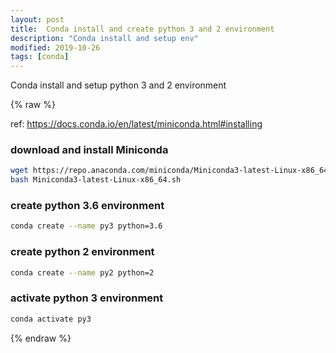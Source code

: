 ```yaml
---
layout: post
title:  Conda install and create python 3 and 2 environment
description: "Conda install and setup env"
modified: 2019-10-26
tags: [conda]
---
```


Conda install and setup python 3 and 2 environment

{% raw %}

ref: https://docs.conda.io/en/latest/miniconda.html#installing


### download and install Miniconda

```bash
wget https://repo.anaconda.com/miniconda/Miniconda3-latest-Linux-x86_64.sh
bash Miniconda3-latest-Linux-x86_64.sh
```

### create python 3.6 environment

```bash
conda create --name py3 python=3.6
```

### create python 2 environment

```bash
conda create --name py2 python=2
```

### activate python 3 environment

```bash
conda activate py3
```

{% endraw %}
